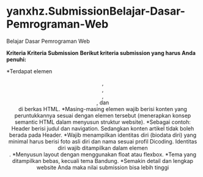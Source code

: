 # yanxhz.SubmissionBelajar-Dasar-Pemrograman-Web
Belajar Dasar Pemrograman Web

**Kriteria**
**Kriteria Submission**
**Berikut kriteria submission yang harus Anda penuhi:**

*Terdapat elemen <header>, <footer>, <main>, <article>, dan <aside> di berkas HTML.
*Masing-masing elemen wajib berisi konten yang peruntukkannya sesuai dengan elemen tersebut (menerapkan konsep semantic HTML dalam menyusun struktur website).
*Sebagai contoh: Header berisi judul dan navigation. Sedangkan konten artikel tidak boleh berada pada Header.
*Wajib menampilkan identitas diri (biodata diri) yang minimal harus berisi foto asli diri dan nama sesuai profil Dicoding. Identitas diri wajib ditampilkan dalam elemen <aside>.
*Menyusun layout dengan menggunakan float atau flexbox.
*Tema yang ditampilkan bebas, kecuali tema Bandung.
*Semakin detail dan lengkap website Anda maka nilai submission bisa lebih tinggi
